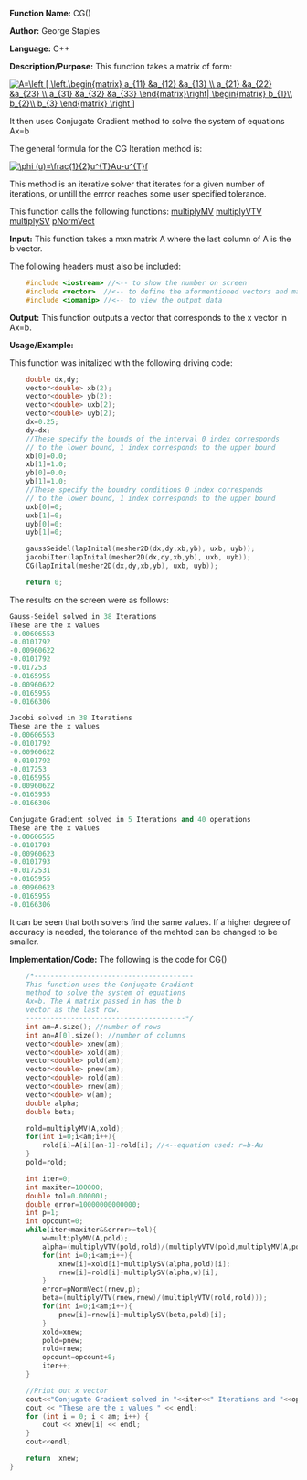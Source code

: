**Function Name:**          CG()

**Author:** George Staples

**Language:** C++

**Description/Purpose:** This function takes a matrix of form:

<a href="https://www.codecogs.com/eqnedit.php?latex=A=\left&space;[&space;\left.\begin{matrix}&space;a_{11}&space;&a_{12}&space;&a_{13}&space;\\&space;a_{21}&space;&a_{22}&space;&a_{23}&space;\\&space;a_{31}&space;&a_{32}&space;&a_{33}&space;\end{matrix}\right|&space;\begin{matrix}&space;b_{1}\\&space;b_{2}\\&space;b_{3}&space;\end{matrix}&space;\right&space;]" target="_blank"><img src="https://latex.codecogs.com/gif.latex?A=\left&space;[&space;\left.\begin{matrix}&space;a_{11}&space;&a_{12}&space;&a_{13}&space;\\&space;a_{21}&space;&a_{22}&space;&a_{23}&space;\\&space;a_{31}&space;&a_{32}&space;&a_{33}&space;\end{matrix}\right|&space;\begin{matrix}&space;b_{1}\\&space;b_{2}\\&space;b_{3}&space;\end{matrix}&space;\right&space;]" title="A=\left [ \left.\begin{matrix} a_{11} &a_{12} &a_{13} \\ a_{21} &a_{22} &a_{23} \\ a_{31} &a_{32} &a_{33} \end{matrix}\right| \begin{matrix} b_{1}\\ b_{2}\\ b_{3} \end{matrix} \right ]" /></a>

It then uses Conjugate Gradient method to solve the system of equations Ax=b

The general formula for the CG Iteration method is:

<a href="https://www.codecogs.com/eqnedit.php?latex=\phi&space;(u)=\frac{1}{2}u^{T}Au-u^{T}f" target="_blank"><img src="https://latex.codecogs.com/gif.latex?\phi&space;(u)=\frac{1}{2}u^{T}Au-u^{T}f" title="\phi (u)=\frac{1}{2}u^{T}Au-u^{T}f" /></a>

This method is an iterative solver that iterates for a given number of iterations, or untill the errror reaches some user specified tolerance. 

This function calls the following functions:
[multiplyMV](https://georgest347.github.io/MATH-5620/softwareManual/HW2/multiplyMV) 
[multiplyVTV](https://georgest347.github.io/MATH-5620/softwareManual/HW4/multiplyVTV) 
[multiplySV](https://georgest347.github.io/MATH-5620/softwareManual/HW4/multiplySV) 
[pNormVect](https://georgest347.github.io/MATH-5620/softwareManual/HW2/pNormVect) 

**Input:** This function takes a mxn matrix A where the last column of A is the b vector.
  
The following headers must also be included:
  ```c++
      #include <iostream> //<-- to show the number on screen
      #include <vector>  //<-- to define the aformentioned vectors and matricies
      #include <iomanip> //<-- to view the output data
  ```

**Output:** This function outputs a vector that corresponds to the x vector in Ax=b.
	
**Usage/Example:**

This function was initalized with the following driving code:
```c++
    double dx,dy;
    vector<double> xb(2);
    vector<double> yb(2);
    vector<double> uxb(2);
    vector<double> uyb(2);
    dx=0.25;
    dy=dx;
    //These specify the bounds of the interval 0 index corresponds
    // to the lower bound, 1 index corresponds to the upper bound
    xb[0]=0.0;
    xb[1]=1.0;
    yb[0]=0.0;
    yb[1]=1.0;
    //These specify the boundry conditions 0 index corresponds
    // to the lower bound, 1 index corresponds to the upper bound
    uxb[0]=0;
    uxb[1]=0;
    uyb[0]=0;
    uyb[1]=0;

    gaussSeidel(lapInital(mesher2D(dx,dy,xb,yb), uxb, uyb));
    jacobiIter(lapInital(mesher2D(dx,dy,xb,yb), uxb, uyb));
    CG(lapInital(mesher2D(dx,dy,xb,yb), uxb, uyb));

    return 0;
```

The results on the screen were as follows:

```c++
Gauss-Seidel solved in 38 Iterations
These are the x values
-0.00606553
-0.0101792
-0.00960622
-0.0101792
-0.017253
-0.0165955
-0.00960622
-0.0165955
-0.0166306

Jacobi solved in 38 Iterations
These are the x values
-0.00606553
-0.0101792
-0.00960622
-0.0101792
-0.017253
-0.0165955
-0.00960622
-0.0165955
-0.0166306

Conjugate Gradient solved in 5 Iterations and 40 operations
These are the x values
-0.00606555
-0.0101793
-0.00960623
-0.0101793
-0.0172531
-0.0165955
-0.00960623
-0.0165955
-0.0166306
```

It can be seen that both solvers find the same values. If a higher degree of accuracy is needed, the tolerance of the mehtod can be changed to be smaller. 

**Implementation/Code:** The following is the code for CG()
```c++
    /*---------------------------------------
    This function uses the Conjugate Gradient
    method to solve the system of equations
    Ax=b. The A matrix passed in has the b
    vector as the last row.
    ---------------------------------------*/
    int am=A.size(); //number of rows
	int an=A[0].size(); //number of columns
	vector<double> xnew(am);
	vector<double> xold(am);
	vector<double> pold(am);
	vector<double> pnew(am);
	vector<double> rold(am);
	vector<double> rnew(am);
	vector<double> w(am);
	double alpha;
	double beta;

    rold=multiplyMV(A,xold);
	for(int i=0;i<am;i++){
        rold[i]=A[i][an-1]-rold[i]; //<--equation used: r=b-Au
	}
	pold=rold;

	int iter=0;
    int maxiter=100000;
	double tol=0.000001;
    double error=10000000000000;
    int p=1;
    int opcount=0;
	while(iter<maxiter&&error>=tol){
        w=multiplyMV(A,pold);
        alpha=(multiplyVTV(pold,rold)/(multiplyVTV(pold,multiplyMV(A,pold))));
        for(int i=0;i<am;i++){
            xnew[i]=xold[i]+multiplySV(alpha,pold)[i];
            rnew[i]=rold[i]-multiplySV(alpha,w)[i];
        }
        error=pNormVect(rnew,p);
        beta=(multiplyVTV(rnew,rnew)/(multiplyVTV(rold,rold)));
        for(int i=0;i<am;i++){
            pnew[i]=rnew[i]+multiplySV(beta,pold)[i];
        }
        xold=xnew;
        pold=pnew;
        rold=rnew;
        opcount=opcount+8;
        iter++;
	}

	//Print out x vector
    cout<<"Conjugate Gradient solved in "<<iter<<" Iterations and "<<opcount<<" operations "<<endl;
	cout << "These are the x values " << endl;
	for (int i = 0; i < am; i++) {
		cout << xnew[i] << endl;
	}
	cout<<endl;

    return  xnew;
}
```
